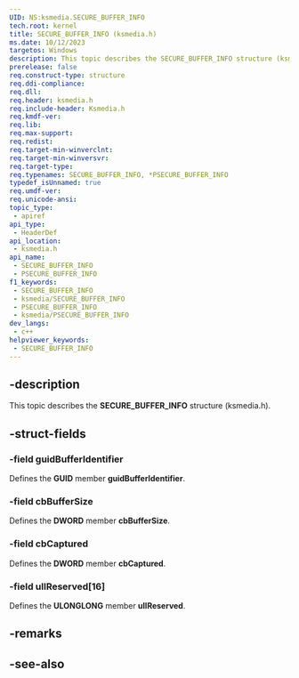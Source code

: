 ```yaml
---
UID: NS:ksmedia.SECURE_BUFFER_INFO
tech.root: kernel
title: SECURE_BUFFER_INFO (ksmedia.h)
ms.date: 10/12/2023
targetos: Windows
description: This topic describes the SECURE_BUFFER_INFO structure (ksmedia.h).
prerelease: false
req.construct-type: structure
req.ddi-compliance: 
req.dll: 
req.header: ksmedia.h
req.include-header: Ksmedia.h
req.kmdf-ver: 
req.lib: 
req.max-support: 
req.redist: 
req.target-min-winverclnt: 
req.target-min-winversvr: 
req.target-type: 
req.typenames: SECURE_BUFFER_INFO, *PSECURE_BUFFER_INFO
typedef_isUnnamed: true
req.umdf-ver: 
req.unicode-ansi: 
topic_type:
 - apiref
api_type:
 - HeaderDef
api_location:
 - ksmedia.h
api_name:
 - SECURE_BUFFER_INFO
 - PSECURE_BUFFER_INFO
f1_keywords:
 - SECURE_BUFFER_INFO
 - ksmedia/SECURE_BUFFER_INFO
 - PSECURE_BUFFER_INFO
 - ksmedia/PSECURE_BUFFER_INFO
dev_langs:
 - c++
helpviewer_keywords:
 - SECURE_BUFFER_INFO
---
```


## -description

This topic describes the **SECURE_BUFFER_INFO** structure (ksmedia.h).

## -struct-fields

### -field guidBufferIdentifier

Defines the **GUID** member **guidBufferIdentifier**.

### -field cbBufferSize

Defines the **DWORD** member **cbBufferSize**.

### -field cbCaptured

Defines the **DWORD** member **cbCaptured**.

### -field ullReserved[16]

Defines the **ULONGLONG** member **ullReserved**.

## -remarks

## -see-also
